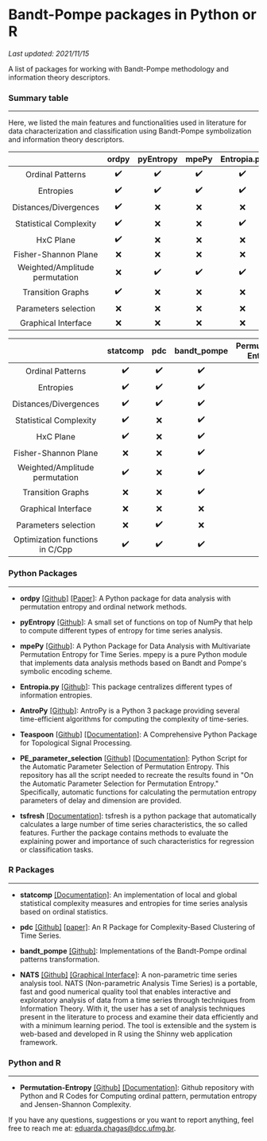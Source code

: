 # Bandt-Pompe packages in Python or R

_Last updated: 2021/11/15_

A list of packages for working with Bandt-Pompe methodology and information theory descriptors.

### Summary table

----

Here, we listed the main features and functionalities used in literature for data characterization and classification using Bandt-Pompe symbolization and information theory descriptors.


|              |   ordpy   |   pyEntropy   |   mpePy   |   Entropia.py   |   AntroPy   |   Teaspoon   |   PE_parameter_selection   |   tsfresh   |
|:------------:|:---------:|:-------------:|:---------:|:---------------:|:-----------:|:------------:|:-----------------------:|:-----------:| 
| Ordinal Patterns |:heavy_check_mark:|:heavy_check_mark:|:heavy_check_mark:|:heavy_check_mark:|   :x:    | :heavy_check_mark: |:x:                | :x: |
| Entropies |:heavy_check_mark:|:heavy_check_mark:|:heavy_check_mark:|:heavy_check_mark:| :heavy_check_mark:|:heavy_check_mark: |:x: | :heavy_check_mark: | 
| Distances/Divergences |:heavy_check_mark:|      :x:      |   :x:      |  :x: |    :x:      |:x:                 |:x:                | :x: | 
| Statistical Complexity |:heavy_check_mark:|     :x:       |     :x:   |:heavy_check_mark:|     :x:     |:x:                 |:x:                | :x: | 
| HxC Plane | :heavy_check_mark:|     :x:       |    :x:    |  :x:|     :x:     |:x:                 |:x:                | :x: |  
| Fisher-Shannon Plane |:x: |    :x:        |   :x:     |  :x:|     :x:     |:x:                 |:x:                | :x: | 
| Weighted/Amplitude permutation|:x: |:heavy_check_mark:|:heavy_check_mark:|:heavy_check_mark:|   :x:     |:x:                 |:x:                | :x: | 
| Transition Graphs |:heavy_check_mark:|      :x:      |    :x:    |  :x:|     :x:     |:x:                 |:x:                | :x: | 
| Parameters selection |:x: |     :x:       |     :x:   |  :x:|     :x:     |:x:                 | :heavy_check_mark:| :x: | 
| Graphical Interface |:x:         |      :x:      |     :x:   |  :x:    |     :x:     |:x:                 |     :x:           | :x: | 

|                  |   statcomp   |   pdc   |   bandt_pompe   |   Permutation-Entropy   |   NATS   | 
|:----------------:|:------------:|:-------:|:---------------:|:-----------------------:|:--------:| 
| Ordinal Patterns | :heavy_check_mark: | :heavy_check_mark: | :heavy_check_mark: | :heavy_check_mark: | :heavy_check_mark: |
| Entropies        | :heavy_check_mark: | :heavy_check_mark: | :heavy_check_mark: | :heavy_check_mark: | :heavy_check_mark: | 
| Distances/Divergences | :heavy_check_mark: | :heavy_check_mark: | :heavy_check_mark: |:x:| :heavy_check_mark: | 
| Statistical Complexity | :heavy_check_mark: | :x: | :heavy_check_mark: | :heavy_check_mark: | :heavy_check_mark: | 
| HxC Plane              | :heavy_check_mark: | :x: | :heavy_check_mark: | :heavy_check_mark: | :heavy_check_mark: | 
| Fisher-Shannon Plane | :x: | :x: | :heavy_check_mark: |:x:| :heavy_check_mark: |  
| Weighted/Amplitude permutation | :heavy_check_mark: | :x: | :heavy_check_mark: |:x:| :heavy_check_mark: |  
| Transition Graphs | :x: | :x: | :heavy_check_mark: |:x:| :heavy_check_mark: |         
| Graphical Interface |    :x:    |   :x:   |      :x:        |:x:| :heavy_check_mark: |    
| Parameters selection |:x:| :heavy_check_mark: |:x:|:x:|:x:|
| Optimization functions in C/Cpp | :heavy_check_mark: | :heavy_check_mark: | :heavy_check_mark: |:x:| :heavy_check_mark: |    

### Python Packages
-----

- **ordpy** [[Github]](https://github.com/arthurpessa/ordpy) [[Paper]](https://doi.org/10.1063/5.0049901): A Python package for data analysis with permutation entropy and ordinal network methods.

- **pyEntropy** [[Github]](https://github.com/nikdon/pyEntropy): A small set of functions on top of NumPy that help to compute different types of entropy for time series analysis.

- **mpePy** [[Github]](https://github.com/marisamohr/mpePy): A Python Package for Data Analysis with Multivariate Permutation Entropy for Time Series. mpepy is a pure Python module that implements data analysis methods based on Bandt and Pompe's symbolic encoding scheme. 

- **Entropia.py** [[Github]](https://github.com/jbarberia/Entropia.py): This package centralizes different types of information entropies.

- **AntroPy** [[Github]](https://github.com/raphaelvallat/antropy): AntroPy is a Python 3 package providing several time-efficient algorithms for computing the complexity of time-series. 

- **Teaspoon** [[Github]](https://github.com/sdb2139/tsp-pipeline) [[Documentation]](https://openreview.net/attachment?id=qUoVqrIcy2P&name=Poster): A Comprehensive Python Package for Topological Signal Processing.

- **PE_parameter_selection** [[Github]](https://github.com/Khasawneh-Lab/PE_parameter_selection) [[Documentation]](https://data.mendeley.com/datasets/mxgkstdr8f/2):  Python Script for the Automatic Parameter Selection of Permutation Entropy. This repository has all the script needed to recreate the results found in "On the Automatic Parameter Selection for Permutation Entropy." Specifically, automatic functions for calculating the permutation entropy parameters of delay and dimension are provided.

- **tsfresh** [[Documentation]](https://tsfresh.readthedocs.io/en/latest/index.html):  tsfresh is a python package that automatically calculates a large number of time series characteristics, the so called features. Further the package contains methods to evaluate the explaining power and importance of such characteristics for regression or classification tasks.

### R Packages
-----

- **statcomp** [[Documentation]](https://rdrr.io/rforge/statcomp/): An implementation of local and global statistical complexity measures and entropies for time series analysis based on ordinal statistics. 

- **pdc** [[Github]](https://github.com/brandmaier/pdc) [[paper]](https://www.jstatsoft.org/article/view/v067i05): An R Package for Complexity-Based Clustering of Time Series.

- **bandt_pompe** [[Github]](https://github.com/labepi/bandt_pompe): Implementations of the Bandt-Pompe ordinal patterns transformation.


- **NATS** [[Github]](https://github.com/EduardaChagas/NATS) [[Graphical Interface]](https://natsseries.shinyapps.io/nats/): A non-parametric time series analysis tool. NATS (Non-parametric Analysis Time Series) is a portable, fast and good numerical quality tool that enables interactive and exploratory analysis of data from a time series through techniques from Information Theory. With it, the user has a set of analysis techniques present in the literature to process and examine their data efficiently and with a minimum learning period. The tool is extensible and the system is web-based and developed in R using the Shinny web application framework.


### Python and R
-----
- **Permutation-Entropy** [[Github]](https://github.com/srk-srinivasan/Permutation-Entropy) [[Documentation]](https://kandi.openweaver.com/python/srk-srinivasan/Permutation-Entropy): Github repository with Python and R Codes for Computing ordinal pattern, permutation entropy and Jensen-Shannon Complexity.

If you have any questions, suggestions or you want to report anything, feel free to reach me at: eduarda.chagas@dcc.ufmg.br.
